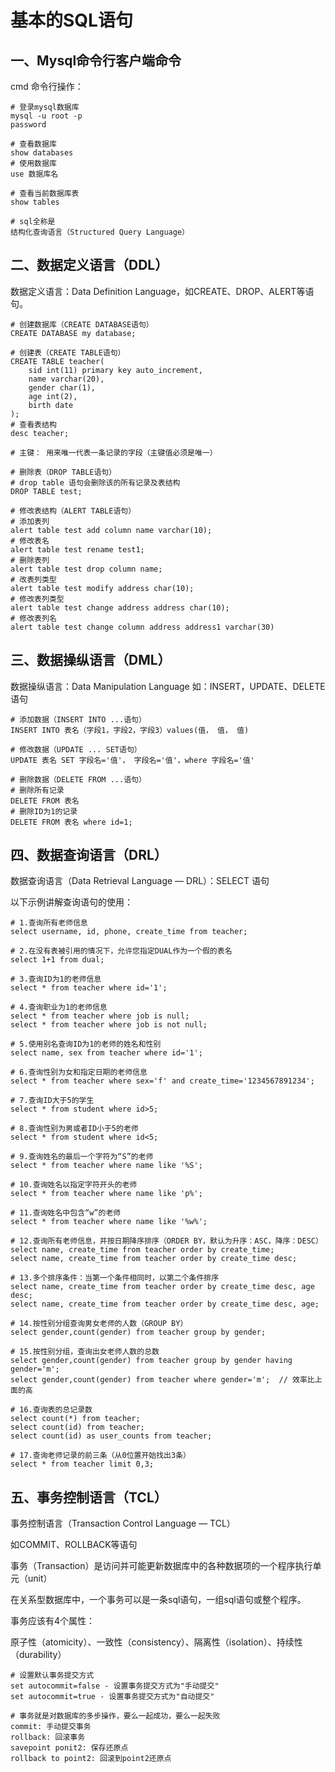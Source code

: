 # 基本的SQL语句

## 一、Mysql命令行客户端命令

cmd 命令行操作：

```shell
# 登录mysql数据库
mysql -u root -p
password

# 查看数据库
show databases 
# 使用数据库
use 数据库名

# 查看当前数据库表
show tables

# sql全称是
结构化查询语言（Structured Query Language）
```



## 二、数据定义语言（DDL）

数据定义语言：Data Definition Language，如CREATE、DROP、ALERT等语句。

```shell
# 创建数据库（CREATE DATABASE语句）
CREATE DATABASE my database;

# 创建表（CREATE TABLE语句）
CREATE TABLE teacher(
	sid int(11) primary key auto_increment,
	name varchar(20),
	gender char(1),
	age int(2),
	birth date
);
# 查看表结构
desc teacher;

# 主键： 用来唯一代表一条记录的字段（主键值必须是唯一）

# 删除表（DROP TABLE语句）
# drop table 语句会删除该的所有记录及表结构
DROP TABLE test;

# 修改表结构（ALERT TABLE语句）
# 添加表列
alert table test add column name varchar(10); 
# 修改表名
alert table test rename test1;
# 删除表列
alert table test drop column name;
# 改表列类型
alert table test modify address char(10);
# 修改表列类型
alert table test change address address char(10);
# 修改表列名
alert table test change column address address1 varchar(30)
```



## 三、数据操纵语言（DML）

数据操纵语言：Data Manipulation Language 如：INSERT，UPDATE、DELETE语句

```shell
# 添加数据（INSERT INTO ...语句）
INSERT INTO 表名（字段1，字段2，字段3）values(值， 值， 值)

# 修改数据（UPDATE ... SET语句）
UPDATE 表名 SET 字段名='值'， 字段名='值'，where 字段名='值'

# 删除数据（DELETE FROM ...语句）
# 删除所有记录
DELETE FROM 表名
# 删除ID为1的记录
DELETE FROM 表名 where id=1;
```



## 四、数据查询语言（DRL）

数据查询语言（Data Retrieval Language — DRL）：SELECT 语句

以下示例讲解查询语句的使用：

```shell
# 1.查询所有老师信息
select username, id, phone, create_time from teacher;

# 2.在没有表被引用的情况下，允许您指定DUAL作为一个假的表名
select 1+1 from dual;

# 3.查询ID为1的老师信息
select * from teacher where id='1';

# 4.查询职业为1的老师信息
select * from teacher where job is null;
select * from teacher where job is not null;

# 5.使用别名查询ID为1的老师的姓名和性别
select name, sex from teacher where id='1';

# 6.查询性别为女和指定日期的老师信息
select * from teacher where sex='f' and create_time='1234567891234';

# 7.查询ID大于5的学生
select * from student where id>5;

# 8.查询性别为男或者ID小于5的老师
select * from student where id<5;

# 9.查询姓名的最后一个字符为“S”的老师
select * from teacher where name like '%S';

# 10.查询姓名以指定字符开头的老师
select * from teacher where name like 'p%';

# 11.查询姓名中包含“w”的老师
select * from teacher where name like '%w%';

# 12.查询所有老师信息，并按日期降序排序（ORDER BY，默认为升序：ASC，降序：DESC）
select name, create_time from teacher order by create_time;
select name, create_time from teacher order by create_time desc;

# 13.多个排序条件：当第一个条件相同时，以第二个条件排序
select name, create_time from teacher order by create_time desc, age desc;
select name, create_time from teacher order by create_time desc, age;

# 14.按性别分组查询男女老师的人数（GROUP BY）
select gender,count(gender) from teacher group by gender;

# 15.按性别分组，查询出女老师人数的总数
select gender,count(gender) from teacher group by gender having gender='m';
select gender,count(gender) from teacher where gender='m';	// 效率比上面的高

# 16.查询表的总记录数
select count(*) from teacher;
select count(id) from teacher;
select count(id) as user_counts from teacher;

# 17.查询老师记录的前三条（从0位置开始找出3条）
select * from teacher limit 0,3;
```



## 五、事务控制语言（TCL）

事务控制语言（Transaction Control Language — TCL）

如COMMIT、ROLLBACK等语句

事务（Transaction）是访问并可能更新数据库中的各种数据项的一个程序执行单元（unit）

在关系型数据库中，一个事务可以是一条sql语句，一组sql语句或整个程序。

事务应该有4个属性：

原子性（atomicity）、一致性（consistency）、隔离性（isolation）、持续性（durability）

```shell
# 设置默认事务提交方式
set autocommit=false - 设置事务提交方式为"手动提交"
set autocommit=true - 设置事务提交方式为"自动提交"

# 事务就是对数据库的多步操作，要么一起成功，要么一起失败
commit: 手动提交事务
rollback: 回滚事务
savepoint ponit2: 保存还原点
rollback to point2: 回滚到point2还原点
```





























